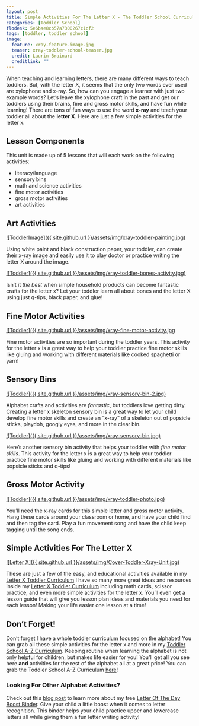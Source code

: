```yaml
---
layout: post
title: Simple Activities For The Letter X - The Toddler School Curriculum
categories: [Toddler School]
flodesk: 5e6bae8cb57a7300267c1cf2
tags: [toddler, toddler school]
image:
  feature: xray-feature-image.jpg
  teaser: xray-toddler-school-teaser.jpg
  credit: Laurin Brainard
  creditlink: ""
---
```

When teaching and learning letters, there are many different ways to teach toddlers. But, with the letter X, it seems that the only two words ever used are xylophone and x-ray. So, how can you engage a learner with just two example words? Let’s leave the xylophone craft in the past and get our toddlers using their brains, fine and gross motor skills, and have fun while learning! There are tons of fun ways to use the word **x-ray** and teach your toddler all about the **letter X**. Here are just a few simple activities for the letter x.

## Lesson Components

This unit is made up of 5 lessons that will each work on the following activities:
- literacy/language 
- sensory bins 
- math and science activities
- fine motor activities
- gross motor activities
- art activities

## Art Activities

[![ToddlerImage]({{ site.github.url }}/assets/img/xray-toddler-painting.jpg)](https://www.teacherspayteachers.com/Product/-50-off-for-48-Hours-Toddler-Lesson-Plans-X-Ray-Themed-Lessons-5252345?utm_source=PB%20Blog&utm_campaign=Xray%20Toddler%20Post)

Using white paint and black construction paper, your toddler, can create their x-ray image and easily use it to play doctor or practice writing the letter X around the image.

[![Toddler]({{ site.github.url }}/assets/img/xray-toddler-bones-activity.jpg)](https://www.teacherspayteachers.com/Product/-50-off-for-48-Hours-Toddler-Lesson-Plans-X-Ray-Themed-Lessons-5252345?utm_source=PB%20Blog&utm_campaign=Xray%20Toddler%20Post)

Isn’t it _the best_ when simple household products can become fantastic crafts for the letter x? Let your toddler learn all about bones and the letter X using just q-tips, black paper, and glue! 

## Fine Motor Activities 

[![Toddler]({{ site.github.url }}/assets/img/xray-fine-motor-activity.jpg](https://www.teacherspayteachers.com/Product/-50-off-for-48-Hours-Toddler-Lesson-Plans-X-Ray-Themed-Lessons-5252345?utm_source=PB%20Blog&utm_campaign=Xray%20Toddler%20Post) 

Fine motor activities are so important during the toddler years. This activity for the letter x is a great way to help your toddler practice fine motor skills like gluing and working with different materials like cooked spaghetti or yarn!

## Sensory Bins 

[![Toddler]({{ site.github.url }}/assets/img/xray-sensory-bin-2.jpg)](https://www.teacherspayteachers.com/Product/-50-off-for-48-Hours-Toddler-Lesson-Plans-X-Ray-Themed-Lessons-5252345?utm_source=PB%20Blog&utm_campaign=Xray%20Toddler%20Post) 

Alphabet crafts and activities are _fantastic_, but toddlers love getting dirty. Creating a letter x skeleton sensory bin is a great way to let your child develop fine motor skills and create an “x-ray” of a skeleton out of popsicle sticks, playdoh, googly eyes, and more in the clear bin. 

[![Toddler]({{ site.github.url }}/assets/img/xray-sensory-bin.jpg)](https://www.teacherspayteachers.com/Product/-50-off-for-48-Hours-Toddler-Lesson-Plans-X-Ray-Themed-Lessons-5252345?utm_source=PB%20Blog&utm_campaign=Xray%20Toddler%20Post)

Here’s another sensory bin activity that helps your toddler with *fine motor skills*. This activity for the letter x is a great way to help your toddler practice fine motor skills like gluing and working with different materials like popsicle sticks and q-tips! 

## Gross Motor Activity 

[![Toddler]({{ site.github.url }}/assets/img/xray-toddler-photo.jpg)](https://www.teacherspayteachers.com/Product/-50-off-for-48-Hours-Toddler-Lesson-Plans-X-Ray-Themed-Lessons-5252345?utm_source=PB%20Blog&utm_campaign=Xray%20Toddler%20Post) 

You’ll need the x-ray cards for this simple letter and gross motor activity. Hang these cards around your classroom or home, and have your child find and then tag the card. Play a fun movement song and have the child keep tagging until the song ends.

## Simple Activities For The Letter X

[![Letter X]({{ site.github.url }}/assets/img/Cover-Toddler-Xray-Unit.jpg)](https://www.teacherspayteachers.com/Product/-50-off-for-48-Hours-Toddler-Lesson-Plans-X-Ray-Themed-Lessons-5252345?utm_source=PB%20Blog&utm_campaign=Xray%20Toddler%20Pos)

These are just a few of the easy, and educational activities available in my [Letter X Toddler Curriculum](https://www.teacherspayteachers.com/Product/-50-off-for-48-Hours-Toddler-Lesson-Plans-X-Ray-Themed-Lessons-5252345?utm_source=PB%20Blog&utm_campaign=Xray%20Toddler%20Post) I have so many more great ideas and resources inside my [Letter X Toddler Curriculum](https://www.teacherspayteachers.com/Product/-50-off-for-48-Hours-Toddler-Lesson-Plans-X-Ray-Themed-Lessons-5252345?utm_source=PB%20Blog&utm_campaign=Xray%20Toddler%20Post) including math cards, scissor practice, and even more simple activities for the letter x. You’ll even get a lesson guide that will give you lesson plan ideas and materials you need for each lesson! Making your life easier one lesson at a time!

## Don’t Forget!

Don’t forget I have a whole toddler curriculum focused on the alphabet! You can grab all these simple activities for the letter x and more in my [Toddler School A-Z Curriculum](https://www.teacherspayteachers.com/Product/Toddler-Activities-Lesson-Plans-Tot-School-Curriculum-Homeschool-Preschool-4296281?utm_source=PB%20Blog&utm_campaign=Toddler%20Bundle%20Upsell). Keeping routine when learning the alphabet is not only helpful for children, but makes life easier for you! You’ll get all you see here **and** activities for the rest of the alphabet all at a great price! You can grab the Toddler School A-Z Curriculum [here](https://www.teacherspayteachers.com/Product/Toddler-Activities-Lesson-Plans-Tot-School-Curriculum-Homeschool-Preschool-4296281?utm_source=PB%20Blog&utm_campaign=Toddler%20Bundle%20Upsell)!

### Looking For Other Alphabet Activities? 

Check out this [blog post](https://theprimarybrain.com/alphabet/2022/04/09/Letter-Of-The-Day-Activity/) to learn more about my free [Letter Of The Day Boost Binder](https://www.teacherspayteachers.com/Product/Letter-of-the-Day-Activity-Reading-Boost-Binder-FREEBIE-7067735?utm_source=PB%20Blog&utm_campaign=Xray%20Toddler%20Link%20to%20Free%20Letter%20Boost%20Binder). Give your child a little boost when it comes to letter recognition. This binder helps your child practice upper and lowercase letters all while giving them a fun letter writing activity! 


